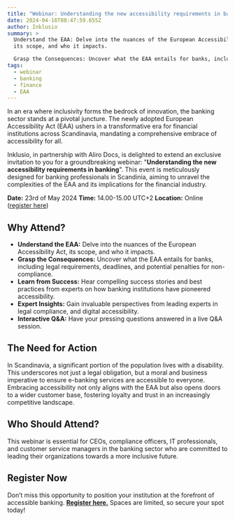 ```yaml
---
title: "Webinar: Understanding the new accessibility requirements in banking"
date: 2024-04-16T08:47:59.655Z
author: Inklusio
summary: >
  Understand the EAA: Delve into the nuances of the European Accessibility Act,
  its scope, and who it impacts.

  Grasp the Consequences: Uncover what the EAA entails for banks, including legal requirements, deadlines, and potential penalties for non-compliance.
tags:
  - webinar
  - banking
  - finance
  - EAA
---
```

In an era where inclusivity forms the bedrock of innovation, the banking sector stands at a pivotal juncture. The newly adopted European Accessibility Act (EAA) ushers in a transformative era for financial institutions across Scandinavia, mandating a comprehensive embrace of accessibility for all.

Inklusio, in partnership with Aliro Docs, is delighted to extend an exclusive invitation to you for a groundbreaking webinar: "**Understanding the new accessibility requirements in banking**". This event is meticulously designed for banking professionals in Scandinia, aiming to unravel the complexities of the EAA and its implications for the financial industry.

**Date:** 23rd of May 2024 
**Time:** 14.00-15.00 UTC+2 
**Location:** Online ([register here](https://us02web.zoom.us/webinar/register/WN_tqCmbYAITtqwfVUtz3Fa-Q#/registration))

## Why Attend?

* **Understand the EAA:** Delve into the nuances of the European Accessibility Act, its scope, and who it impacts.
* **Grasp the Consequences:** Uncover what the EAA entails for banks, including legal requirements, deadlines, and potential penalties for non-compliance.
* **Learn from Success:** Hear compelling success stories and best practices from experts on how banking institutions have pioneered accessibility.
* **Expert Insights:** Gain invaluable perspectives from leading experts in legal compliance, and digital accessibility.
* **Interactive Q&A:** Have your pressing questions answered in a live Q&A session.

## The Need for Action

In Scandinavia, a significant portion of the population lives with a disability. This underscores not just a legal obligation, but a moral and business imperative to ensure e-banking services are accessible to everyone. Embracing accessibility not only aligns with the EAA but also opens doors to a wider customer base, fostering loyalty and trust in an increasingly competitive landscape.

## Who Should Attend?

This webinar is essential for CEOs, compliance officers, IT professionals, and customer service managers in the banking sector who are committed to leading their organizations towards a more inclusive future.

## Register Now

Don’t miss this opportunity to position your institution at the forefront of accessible banking. **[Register here.](https://us02web.zoom.us/webinar/register/WN_tqCmbYAITtqwfVUtz3Fa-Q)**
Spaces are limited, so secure your spot today!